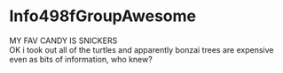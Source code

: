 # Info498fGroupAwesome
MY FAV CANDY IS SNICKERS
<br>
OK i took out all of the turtles and apparently bonzai trees are expensive even as bits of information, who knew? 
